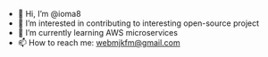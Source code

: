 - 👋 Hi, I’m @ioma8
- 👀 I’m interested in contributing to interesting open-source project
- 🌱 I’m currently learning AWS microservices
- 📫 How to reach me: webmjkfm@gmail.com

<!---
ioma8/ioma8 is a ✨ special ✨ repository because its `README.md` (this file) appears on your GitHub profile.
You can click the Preview link to take a look at your changes.
--->
